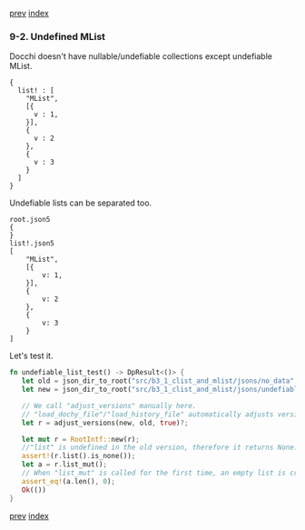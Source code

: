 [prev](clist_and_mlist.md)
[index](index.md)

### 9-2. Undefined MList

Docchi doesn't have nullable/undefiable collections except undefiable MList.
```
{
  list! : [
    "MList",
    [{
      v : 1,
    }],
    {
      v : 2
    },
    {
      v : 3
    }
  ]
}
```
Undefiable lists can be separated too.
```
root.json5
{
}
list!.json5
[
	"MList",
	[{
		v: 1,
	}],
	{
		v: 2
	},
	{
		v: 3
	}
]
```
Let's test it.
 ```Rust
fn undefiable_list_test() -> DpResult<()> {
    let old = json_dir_to_root("src/b3_1_clist_and_mlist/jsons/no_data", true)?;
    let new = json_dir_to_root("src/b3_1_clist_and_mlist/jsons/undefiable_list_separated", true)?;

    // We call "adjust_versions" manually here.
    // "load_dochy_file"/"load_history_file" automatically adjusts versions, so calling this manually isn't necessary.
    let r = adjust_versions(new, old, true)?;

    let mut r = RootIntf::new(r);
    //"list" is undefined in the old version, therefore it returns None.
    assert!(r.list().is_none());
    let a = r.list_mut();
    // When "list_mut" is called for the first time, an empty list is created and inserted, and the list is returned.
    assert_eq!(a.len(), 0);
    Ok(())
}
```


[prev](clist_and_mlist.md)
[index](index.md)
